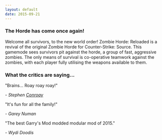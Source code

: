 ```yaml
---
layout: default
date: 2015-09-21 
---
```


<h3> The Horde has come once again!</h3>
<p>Welcome all survivors, to the new world order! Zombie Horde: Reloaded is a revival of the original Zombie Horde for Counter-Strike: Source. This gamemode sees survivors pit against the horde, a group of fast, aggressive zombies. The only means of survival is co-operative teamwork against the zombies, with each player fully utilising the weapons available to them.</p>
<h3>What the critics are saying...</h3>
<p class="quote">"Brains... Roay roay roay!"</p>
<p><i>- Stephen <a class="kinder-surprise" href="{{ site.baseurl }}/filmaudition">Conroay</a></i></p>
<p class="quote">"It's fun for all the family!"</p>
<p><i>- Garey Numan</i></p>
<p class="quote">"The best Garry's Mod modded modular mod of 2015."</p>
<p><i>- Wydi Doodis</i></p>